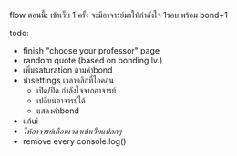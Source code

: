 flow ตอนนี้:
 เข้าเว็บ 1 ครั้ง จะมีอาจารย์มาให้กำลังใจ 1รอบ พร้อม bond+1

todo:
- finish "choose your professor" page
- random quote (based on bonding lv.)
- เพิ่มsaturation ตามค่าbond
- ทำsettings เวลาคลิกที่ไอคอน
  - เปิด/ปิด กำลังใจจากอาจารย์
  - เปลี่ยนอาจารย์ได้
  - แสดงค่าbond
- แก้ui
- *ให้อาจารย์เตือนเวลาเข้าเว็บแปลกๆ*
- remove every console.log()
